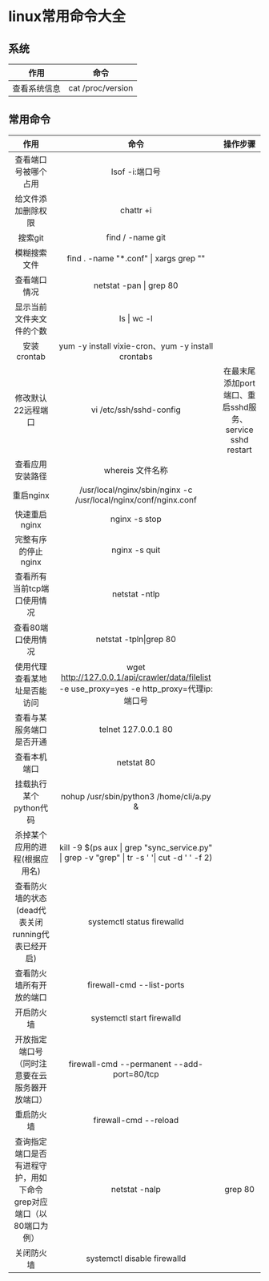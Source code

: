 # linux常用命令大全

## 系统
|作用|命令|
|:-:|:-:|
|查看系统信息|cat /proc/version|

## 常用命令
|作用|命令|操作步骤|
|:-:|:-:|:-:|
|查看端口号被哪个占用|lsof -i:端口号|
|给文件添加删除权限|chattr +i|
|搜索git|find / -name git|
|模糊搜索文件|find . -name "*.conf" \| xargs grep ""|
|查看端口情况|netstat -pan \| grep 80|
|显示当前文件夹文件的个数|ls \| wc -l|
|安装crontab|yum -y install vixie-cron、yum -y install crontabs|
|修改默认22远程端口|vi /etc/ssh/sshd-config|在最末尾添加port端口、重启sshd服务、service sshd restart|
|查看应用安装路径|whereis 文件名称|
|重启nginx|/usr/local/nginx/sbin/nginx -c /usr/local/nginx/conf/nginx.conf|
|快速重启nginx|nginx -s stop|
|完整有序的停止nginx|nginx -s quit|
|查看所有当前tcp端口使用情况|netstat -ntlp|
|查看80端口使用情况|netstat -tpln\|grep 80|
|使用代理查看某地址是否能访问|wget http://127.0.0.1/api/crawler/data/filelist -e use_proxy=yes -e http_proxy=代理ip:端口号|
|查看与某服务端口是否开通|telnet 127.0.0.1 80|
|查看本机端口|netstat 80|
|挂载执行某个python代码|nohup /usr/sbin/python3 /home/cli/a.py &|
|杀掉某个应用的进程(根据应用名)|kill -9 $(ps aux \| grep "sync_service.py" \| grep -v "grep" \| tr -s ' '\| cut -d ' ' -f 2)|
|查看防火墙的状态 (dead代表关闭 running代表已经开启)|systemctl status firewalld|
|查看防火墙所有开放的端口|firewall-cmd --list-ports|
|开启防火墙|systemctl start firewalld|
|开放指定端口号（同时注意要在云服务器开放端口）|firewall-cmd --permanent --add-port=80/tcp|
|重启防火墙|firewall-cmd --reload|
|查询指定端口是否有进程守护，用如下命令grep对应端口（以80端口为例）|netstat -nalp|grep 80|
|关闭防火墙|systemctl disable firewalld|


